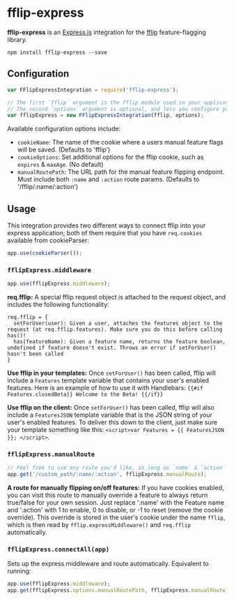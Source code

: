 # fflip-express

**fflip-express** is an [Express.js](http://expressjs.com/) integration for the [fflip](https://github.com/FredKSchott/fflip) feature-flagging library.

```
npm install fflip-express --save
```


## Configuration

```javascript
var FFlipExpressIntegration = require('fflip-express');

// The first `fflip` argument is the fflip module used in your application
// The second `options` argument is optional, and lets you configure your integration
var fflipExpress = new FFlipExpressIntegration(fflip, options);
```

Available configuration options include:

- `cookieName`: The name of the cookie where a users manual feature flags will be saved. (Defaults to 'fflip')
- `cookieOptions`: Set additional options for the fflip cookie, such as `expires` & `maxAge`. (No default)
- `manualRoutePath`: The URL path for the manual feature flipping endpoint. Must include both `:name` and `:action` route params. (Defaults to '/fflip/:name/:action')


## Usage

This integration provides two different ways to connect fflip into your express application; both of them require that you have `req.cookies` available from cookieParser:

```javascript
app.use(cookieParser());
```

### `fflipExpress.middleware`

```javascript
app.use(fflipExpress.middleware);
```

**req.fflip:** A special fflip request object is attached to the request object, and includes the following functionality:

```
req.fflip = {
  setForUser(user): Given a user, attaches the features object to the request (at req.fflip.features). Make sure you do this before calling has()!
  has(featureName): Given a feature name, returns the feature boolean, undefined if feature doesn't exist. Throws an error if setForUser() hasn't been called
}
```

**Use fflip in your templates:** Once `setForUser()` has been called, fflip will include a `Features` template variable that contains your user's enabled features. Here is an example of how to use it with Handlebars: `{{#if Features.closedBeta}} Welcome to the Beta! {{/if}}`

**Use fflip on the client:** Once `setForUser()` has been called, fflip will also include a `FeaturesJSON` template variable that is the JSON string of your user's enabled features. To deliver this down to the client, just make sure your template something like this: `<script>var Features = {{ FeaturesJSON }}; </script>`.


### `fflipExpress.manualRoute`

```javascript
// Feel free to use any route you'd like, as long as `name` & `action` exist as route parameters.
app.get('/custom_path/:name/:action', fflipExpress.manualRoute);
```

**A route for manually flipping on/off features:** If you have cookies enabled, you can visit this route to manually override a feature to always return true/false for your own session. Just replace ':name' with the Feature name and ':action' with 1 to enable, 0 to disable, or -1 to reset (remove the cookie override). This override is stored in the user's cookie under the name `fflip`, which is then read by `fflip.expressMiddleware()` and `req.fflip` automatically.

### `fflipExpress.connectAll(app)`

Sets up the express middleware and route automatically. Equivalent to running:

```javascript
app.use(fflipExpress.middleware);
app.get(fflipExpress.options.manualRoutePath, fflipExpress.manualRoute);
```
